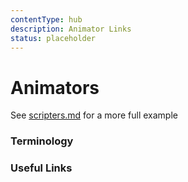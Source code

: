 ```yaml
---
contentType: hub
description: Animator Links
status: placeholder
---
```


# Animators

See [scripters.md](scripters.md) for a more full example

### Terminology


### Useful Links